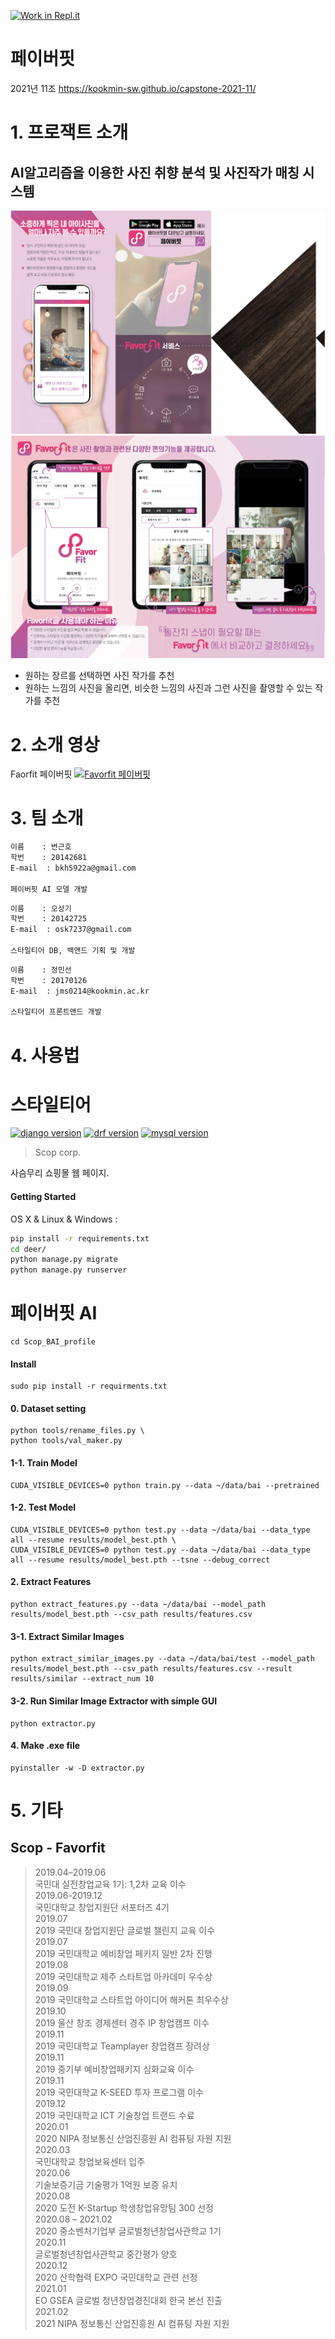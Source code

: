 [![Work in Repl.it](https://classroom.github.com/assets/work-in-replit-14baed9a392b3a25080506f3b7b6d57f295ec2978f6f33ec97e36a161684cbe9.svg)](https://classroom.github.com/online_ide?assignment_repo_id=382668&assignment_repo_type=GroupAssignmentRepo)
# 페이버핏
2021년 11조  https://kookmin-sw.github.io/capstone-2021-11/

# 1. 프로잭트 소개

## AI알고리즘을 이용한 사진 취향 분석 및 사진작가 매칭 시스템
![Favorfit_img_2](imgs/favorfit_1.png)
![Favorfit_img_1](imgs/favorfit_2.png)
- 원하는 장르를 선택하면 사진 작가를 추천
- 원하는 느낌의 사진을 올리면, 비슷한 느낌의 사진과 그런 사진을 촬영할 수 있는 작가를 추천

# 2. 소개 영상

Faorfit 페이버핏
[![Favorfit 페이버핏](https://img.youtube.com/vi/jv924Uk81JQ/maxresdefault.jpg)](https://www.youtube.com/watch?v=jv924Uk81JQ)

# 3. 팀 소개

```markdown
이름    : 변근호
학번    : 20142681
E-mail  : bkh5922a@gmail.com

페이버핏 AI 모델 개발
```
```markdown
이름    : 오상기
학번    : 20142725
E-mail  : osk7237@gmail.com

스타일티어 DB, 백앤드 기획 및 개발
```
```markdown
이름    : 정민선
학번    : 20170126
E-mail  : jms0214@kookmin.ac.kr

스타일티어 프론트앤드 개발
```


# 4. 사용법

# 스타일티어

[![django version](https://img.shields.io/badge/django-3.1.5-black)](https://www.djangoproject.com/)
[![drf version](https://img.shields.io/badge/DRF-3.12.2-red)](https://www.django-rest-framework.org/)
[![mysql version](https://img.shields.io/badge/mysql-8.0.22-blue)](https://www.mysql.com/)

> Scop corp.

사슴무리 쇼핑몰 웹 페이지.

#### Getting Started

OS X & Linux & Windows :
```sh
pip install -r requirements.txt
cd deer/
python manage.py migrate
python manage.py runserver
```

# 페이버핏 AI
```
cd Scop_BAI_profile
```
#### Install
```
sudo pip install -r requirments.txt
```

#### 0. Dataset setting
```
python tools/rename_files.py \
python tools/val_maker.py 
```

#### 1-1. Train Model
```
CUDA_VISIBLE_DEVICES=0 python train.py --data ~/data/bai --pretrained
```

#### 1-2. Test Model
```
CUDA_VISIBLE_DEVICES=0 python test.py --data ~/data/bai --data_type all --resume results/model_best.pth \
CUDA_VISIBLE_DEVICES=0 python test.py --data ~/data/bai --data_type all --resume results/model_best.pth --tsne --debug_correct
```

#### 2. Extract Features
```
python extract_features.py --data ~/data/bai --model_path results/model_best.pth --csv_path results/features.csv
```

#### 3-1. Extract Similar Images
```
python extract_similar_images.py --data ~/data/bai/test --model_path results/model_best.pth --csv_path results/features.csv --result results/similar --extract_num 10
```

#### 3-2. Run Similar Image Extractor with simple GUI
```
python extractor.py
```

#### 4. Make .exe file
```
pyinstaller -w -D extractor.py
```


# 5. 기타

## Scop - Favorfit

> 2019.04–2019.06  
> 국민대 실전창업교육 1기: 1,2차 교육 이수  
> 2019.06-2019.12  
국민대학교 창업지원단 서포터즈 4기  
2019.07  
2019 국민대 창업지원단 글로벌 챌린지 교육 이수   
2019.07  
2019 국민대학교 예비창업 페키지 일반 2차 진행  
2019.08  
2019 국민대학교 제주 스타트업 아카데미 우수상  
2019.09  
2019 국민대학교 스타트업 아이디어 해커톤 최우수상  
2019.10  
2019 울산 창조 경제센터 경주 IP 창업캠프 이수   
2019.11  
2019 국민대학교 Teamplayer 창업캠프 장려상  
2019.11  
2019 중기부 예비창업패키지 심화교육 이수   
2019.11  
2019 국민대학교 K-SEED 투자 프로그램 이수   
2019.12  
2019 국민대학교 ICT 기술창업 트랜드 수료  
2020.01  
2020 NIPA 정보통신 산업진흥원 AI 컴퓨팅 자원 지원  
2020.03   
국민대학교 창업보육센터 입주   
2020.06  
기술보증기금 기술평가 1억원 보증 유치  
2020.08  
2020 도전 K-Startup 학생창업유망팀 300 선정  
2020.08 – 2021.02  
2020 중소벤처기업부 글로벌청년창업사관학교 1기   
2020.11  
글로벌청년창업사관학교 중간평가 양호    
2020.12  
2020 산학협력 EXPO 국민대학교 관련 선정    
2021.01  
EO GSEA 글로벌 청년창업경진대회 한국 본선 진출  
2021.02   
2021 NIPA 정보통신 산업진흥원 AI 컴퓨팅 자원 지원   
